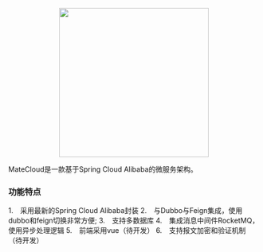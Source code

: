 <p align="center">

  <img src="https://cdn.cankaojia.cn/matecloud.jpg" width="300">
</p>

MateCloud是一款基于Spring Cloud Alibaba的微服务架构。

### 功能特点
1.　采用最新的Spring Cloud Alibaba封装
2.　与Dubbo与Feign集成，使用dubbo和feign切换非常方便;
3.　支持多数据库
4.　集成消息中间件RocketMQ，使用异步处理逻辑
5.　前端采用vue（待开发）
6.　支持报文加密和验证机制（待开发）

